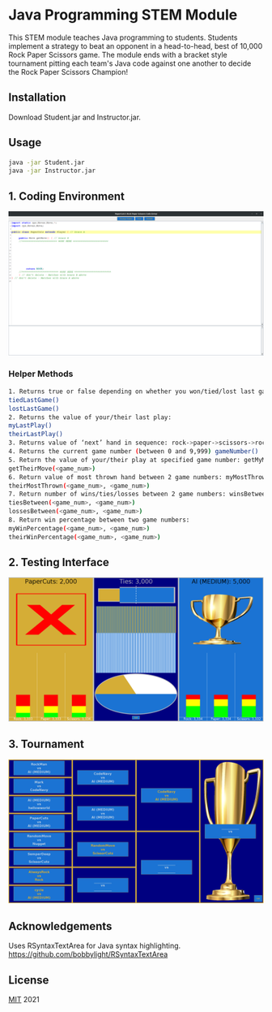 # Java Programming STEM Module

This STEM module teaches Java programming to students. Students implement a strategy to beat an opponent in a head-to-head, best of 10,000 Rock Paper Scissors game. The module ends with a bracket style tournament pitting each team's Java code against one another to decide the Rock Paper Scissors Champion!

## Installation

Download Student.jar and Instructor.jar.

## Usage

```bash
java -jar Student.jar
java -jar Instructor.jar
```

## 1. Coding Environment

![Coding Environment](https://github.com/kevinm422/RockPaperScissors-STEM-Module/raw/master/images/code_interface.png "Code")

### Helper Methods
```bash
1. Returns true or false depending on whether you won/tied/lost last game: wonLastGame() 
tiedLastGame() 
lostLastGame() 
2. Returns the value of your/their last play: 
myLastPlay() 
theirLastPlay() 
3. Returns value of ‘next’ hand in sequence: rock->paper->scissors->rock... cyclePlay() 
4. Returns the current game number (between 0 and 9,999) gameNumber() 
5. Return the value of your/their play at specified game number: getMyMove(<game_num>) 
getTheirMove(<game_num>) 
6. Return value of most thrown hand between 2 game numbers: myMostThrown(<game_num>, <game_num>) 
theirMostThrown(<game_num>, <game_num>) 
7. Return number of wins/ties/losses between 2 game numbers: winsBetween(<game_num>, <game_num>) 
tiesBetween(<game_num>, <game_num>) 
lossesBetween(<game_num>, <game_num>) 
8. Return win percentage between two game numbers: 
myWinPercentage(<game_num>, <game_num>) 
theirWinPercentage(<game_num>, <game_num>) 
```

## 2. Testing Interface
![Code Testing](https://github.com/kevinm422/RockPaperScissors-STEM-Module/raw/master/images/play.png "Test")

## 3. Tournament
![Code Testing](https://github.com/kevinm422/RockPaperScissors-STEM-Module/raw/master/images/instructor.png "Test")

## Acknowledgements

Uses RSyntaxTextArea for Java syntax highlighting.
https://github.com/bobbylight/RSyntaxTextArea

## License
[MIT](https://choosealicense.com/licenses/mit/)
2021
